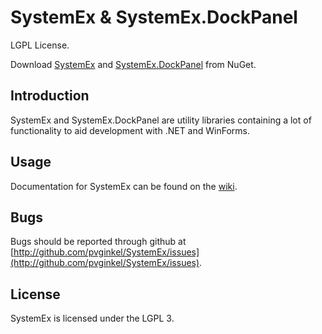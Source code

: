 # SystemEx & SystemEx.DockPanel

LGPL License.

Download [SystemEx](http://nuget.org/packages/SystemEx) and
[SystemEx.DockPanel](http://nuget.org/packages/SystemEx.DockPanel) from
NuGet.

## Introduction

SystemEx and SystemEx.DockPanel are utility libraries containing
a lot of functionality to aid development with .NET and WinForms.

## Usage

Documentation for SystemEx can be found on the [wiki](http://github.com/pvginkel/SystemEx/wiki).

## Bugs

Bugs should be reported through github at
[http://github.com/pvginkel/SystemEx/issues](http://github.com/pvginkel/SystemEx/issues).

## License

SystemEx is licensed under the LGPL 3.
